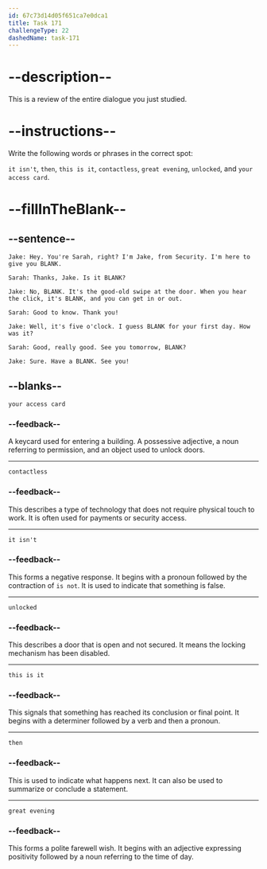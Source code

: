 ```yaml
---
id: 67c73d14d05f651ca7e0dca1
title: Task 171
challengeType: 22
dashedName: task-171
---
```


<!-- REVIEW -->

# --description--

This is a review of the entire dialogue you just studied.

# --instructions--

Write the following words or phrases in the correct spot:

`it isn't`, `then`, `this is it`, `contactless`, `great evening`, `unlocked`, and `your access card`.

# --fillInTheBlank--

## --sentence--

`Jake: Hey. You're Sarah, right? I'm Jake, from Security. I'm here to give you BLANK.`

`Sarah: Thanks, Jake. Is it BLANK?`

`Jake: No, BLANK. It's the good-old swipe at the door. When you hear the click, it's BLANK, and you can get in or out.`

`Sarah: Good to know. Thank you!`

`Jake: Well, it's five o'clock. I guess BLANK for your first day. How was it?`

`Sarah: Good, really good. See you tomorrow, BLANK?`

`Jake: Sure. Have a BLANK. See you!`

## --blanks--

`your access card`

### --feedback--

A keycard used for entering a building. A possessive adjective, a noun referring to permission, and an object used to unlock doors.

---

`contactless`

### --feedback--

This describes a type of technology that does not require physical touch to work. It is often used for payments or security access.

---

`it isn't`

### --feedback--

This forms a negative response. It begins with a pronoun followed by the contraction of `is not`. It is used to indicate that something is false.

---

`unlocked`

### --feedback--

This describes a door that is open and not secured. It means the locking mechanism has been disabled.

---

`this is it`

### --feedback--

This signals that something has reached its conclusion or final point. It begins with a determiner followed by a verb and then a pronoun.

---

`then`

### --feedback--

This is used to indicate what happens next. It can also be used to summarize or conclude a statement.

---

`great evening`

### --feedback--

This forms a polite farewell wish. It begins with an adjective expressing positivity followed by a noun referring to the time of day.
